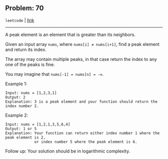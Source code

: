Problem: 70
---

`leetcode` | [link](https://leetcode.com/explore/interview/card/top-interview-questions-medium/110/sorting-and-searching/801/)

---

A peak element is an element that is greater than its neighbors.

Given an input array `nums`, where `nums[i] ≠ nums[i+1]`,
find a peak element and return its index.

The array may contain multiple peaks, in that case return the
index to any one of the peaks is fine.

You may imagine that `nums[-1] = nums[n] = -∞`.

Example 1:
```
Input: nums = [1,2,3,1]
Output: 2
Explanation: 3 is a peak element and your function should return the index number 2.
```

Example 2:
```
Input: nums = [1,2,1,3,5,6,4]
Output: 1 or 5 
Explanation: Your function can return either index number 1 where the peak element is 2, 
             or index number 5 where the peak element is 6.
```

Follow up: Your solution should be in logarithmic complexity.
